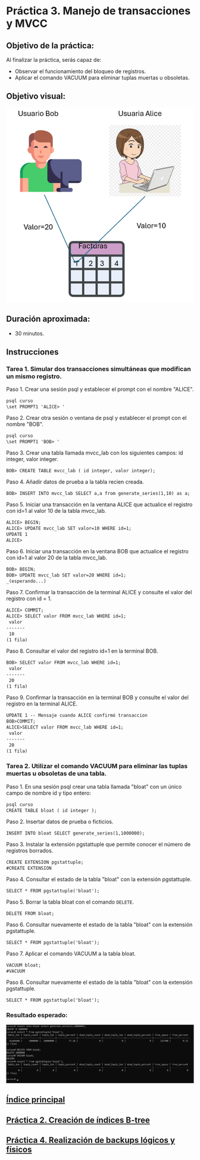 # Práctica 3. Manejo de transacciones y MVCC

## Objetivo de la práctica:

Al finalizar la práctica, serás capaz de:

- Observar el funcionamiento del bloqueo de registros. <br>
- Aplicar el comando VACUUM para eliminar tuplas muertas u obsoletas.

## Objetivo visual:

![diagrama1](../images/lab3/img1.png)

## Duración aproximada:

- 30 minutos.

## Instrucciones 

### Tarea 1. Simular dos transacciones simultáneas que modifican un mismo registro.

Paso 1.  Crear una sesión psql y establecer el prompt con el nombre "ALICE".

```shell
psql curso 
\set PROMPT1 'ALICE> '
```

Paso 2.  Crear otra sesión o ventana de psql y establecer el prompt con el nombre "BOB".

```shell
psql curso
\set PROMPT1 'BOB> '
```

Paso 3. Crear una tabla llamada mvcc_lab con los siguientes campos: id integer, valor integer.

```shell 
BOB> CREATE TABLE mvcc_lab ( id integer, valor integer);
```

Paso 4. Añadir datos de prueba a la tabla recien creada.

```shell 
BOB> INSERT INTO mvcc_lab SELECT a,a from generate_series(1,10) as a;
```

Paso 5. Iniciar una transacción en la ventana ALICE que actualice el registro con id=1 al valor 10 de la tabla mvcc_lab.

```shell 
ALICE> BEGIN;
ALICE> UPDATE mvcc_lab SET valor=10 WHERE id=1;
UPDATE 1
ALICE>
```
Paso 6. Iniciar una transacción en la ventana BOB que actualice el registro con id=1 al valor 20 de la tabla mvcc_lab.

```shell 
BOB> BEGIN;
BOB> UPDATE mvcc_lab SET valor=20 WHERE id=1;
_(esperando...)
```

Paso 7. Confirmar la transacción de la terminal ALICE y consulte el valor del registro con id = 1.

```shell 
ALICE> COMMIT;
ALICE> SELECT valor FROM mvcc_lab WHERE id=1;
 valor
-------
 10
(1 fila)
```

Paso 8. Consultar el valor del registro id=1 en la terminal BOB.

```shell 
BOB> SELECT valor FROM mvcc_lab WHERE id=1;
 valor
-------
 20
(1 fila)
```

Paso 9. Confirmar la transacción en la terminal BOB y consulte el valor del registro en la terminal ALICE.

```shell 
UPDATE 1 -- Mensaje cuando ALICE confirmó transaccion
BOB>COMMIT;
ALICE>SELECT valor FROM mvcc_lab WHERE id=1;
 valor
-------
 20
(1 fila)

```

### Tarea 2. Utilizar el comando VACUUM para eliminar las tuplas muertas u obsoletas de una tabla.

Paso 1. En una sesión psql crear una tabla llamada "bloat" con un único campo de nombre id y tipo entero:

```shell 
psql curso
CREATE TABLE bloat ( id integer );
```

Paso 2. Insertar datos de prueba o ficticios.

```shell 
INSERT INTO bloat SELECT generate_series(1,1000000);
```

Paso 3. Instalar la extensión pgstattuple que permite conocer el número de registros borrados.

```shell 
CREATE EXTENSION pgstattuple;
#CREATE EXTENSION
```

Paso 4. Consultar el estado de la tabla "bloat" con la extensión pgstattuple.

```shell 
SELECT * FROM pgstattuple('bloat');
```

Paso 5. Borrar la tabla bloat con el comando `DELETE`.

```shell 
DELETE FROM bloat;
```

Paso 6. Consultar nuevamente el estado de la tabla "bloat" con la extensión pgstattuple.

```shell 
SELECT * FROM pgstattuple('bloat');
```

Paso 7. Aplicar el comando VACUUM a la tabla bloat.

```shell 
VACUUM bloat;
#VACUUM
```

Paso 8. Consultar nuevamente el estado de la tabla "bloat" con la extensión pgstattuple.

```shell 
SELECT * FROM pgstattuple('bloat');
```

### Resultado esperado:

![imagen resultado](../images/lab3/img2.png)

## [Índice principal](../README.md)

## [Práctica 2. Creación de índices B-tree](../Capítulo2/README.md)

## [Práctica 4. Realización de backups lógicos y físicos](../Capítulo4/README.md)
